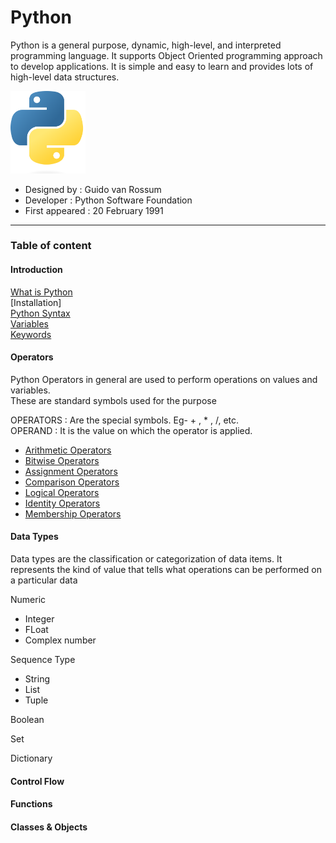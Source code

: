 # Python
Python is a general purpose, dynamic, high-level, and interpreted programming language. It supports Object Oriented programming approach to develop applications. It is simple and easy to learn and provides lots of high-level data structures.

<img src="https://github.com/imsrikanth/Python/blob/main/assets/images/Python-logo-notext.svg.png" alt="Python" width="120" hight="120">


- Designed by : Guido van Rossum
- Developer : Python Software Foundation
- First appeared : 20 February 1991

---
### Table of content

#### Introduction
[What is Python](https://github.com/imsrikanth/Python/blob/main/Introduction/what%20is%20python.md)  
[Installation]  
[Python Syntax](https://github.com/imsrikanth/Python/blob/main/Introduction/Python%20Syntax.md)  
[Variables](https://github.com/imsrikanth/Python/blob/main/Introduction/variables.md)  
[Keywords](https://github.com/imsrikanth/Python/blob/main/Introduction/keywords.md)

#### Operators

Python Operators in general are used to perform operations on values and variables.   
These are standard symbols used for the purpose  

 OPERATORS : Are the special symbols. Eg- + , * , /, etc.  
 OPERAND : It is the value on which the operator is applied.  


- [Arithmetic Operators](https://github.com/imsrikanth/Python/blob/main/operators/Arithmetic%20Operators.md)
- [Bitwise Operators](https://github.com/imsrikanth/Python/blob/main/operators/Bitwise%20Operators.md)
- [Assignment Operators](https://github.com/imsrikanth/Python/blob/main/operators/Assignment%20Operators.md)
- [Comparison Operators](https://github.com/imsrikanth/Python/blob/main/operators/Comparison%20Operators.md)
- [Logical Operators](https://github.com/imsrikanth/Python/blob/main/operators/Logical%20Operators.md)
- [Identity Operators](https://github.com/imsrikanth/Python/blob/main/operators/Identity%20Operators.md)
- [Membership Operators](https://github.com/imsrikanth/Python/blob/main/operators/Membership%20Operators.md)




#### Data Types

Data types are the classification or categorization of data items. It represents the kind of value that tells what operations can be performed on a particular data

Numeric  
- Integer
- FLoat
- Complex number 

Sequence Type  
- String
- List
- Tuple

Boolean  

Set  

Dictionary  
    
#### Control Flow
#### Functions
#### Classes & Objects
